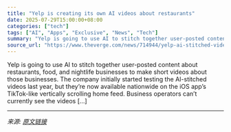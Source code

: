 ```yaml
---
title: "Yelp is creating its own AI videos about restaurants"
date: 2025-07-29T15:00:00+08:00
categories: ["tech"]
tags: ["AI", "Apps", "Exclusive", "News", "Tech"]
summary: "Yelp is going to use AI to stitch together user-posted content about restaurants, food, and nightlife businesses to make short videos about those businesses. The company initially started testing the "
source_url: "https://www.theverge.com/news/714944/yelp-ai-stitched-videos"
---
```


Yelp is going to use AI to stitch together user-posted content about restaurants, food, and nightlife businesses to make short videos about those businesses. The company initially started testing the AI-stitched videos last year, but they’re now available nationwide on the iOS app’s TikTok-like vertically scrolling home feed. Business operators can’t currently see the videos [&#8230;]

---

*来源: [原文链接](https://www.theverge.com/news/714944/yelp-ai-stitched-videos)*
